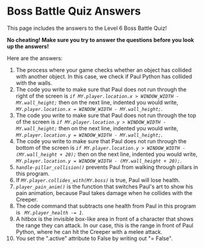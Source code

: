 # Boss Battle Quiz Answers

This page includes the answers to the Level 6 Boss Battle Quiz!

**No cheating! Make sure you try to answer the questions before you look up the answers!**

Here are the answers:

1. The process where your game checks whether an object has collided with another object. In this case, we check if Paul Python has collided with the walls. 
2. The code you write to make sure that Paul does not run through the right of the screen is _`if MY.player.location.x > WINDOW_WIDTH - MY.wall_height;`_ then on the next line, indented you would write, _`MY.player.location.x = WINDOW_WIDTH - MY.wall_height;`_.
3. The code you write to make sure that Paul does not run through the top of the screen is _`if MY.player.location.y > WINDOW_WIDTH - MY.wall_height;`_ then on the next line, indented you would write, _`MY.player.location.y = WINDOW_WIDTH - MY.wall_height;`_.
4. The code you write to make sure that Paul does not run through the bottom of the screen is _`if MY.player.location.y > WINDOW_WIDTH - (MY.wall_height + 20);`_ then on the next line, indented you would write, _`MY.player.location.y = WINDOW_WIDTH - (MY.wall_height + 20);`_.
5. _`handle-pillar_collision()`_ prevents Paul from walking through pillars in this program. 
6. If _`MY.player.collides_with(MY.boss)`_  is true, Paul will lose health.
7. _`player_pain_anim()`_ is the function that switches Paul's art to show his pain animation, because Paul takes damage when he collides with the Creeper.  
8. The code command that subtracts one health from Paul in this program is _` MY.player_health -= 1`_.
9. A hitbox is the invisible box-like area in front of a character that shows the range they can attack. In our case, this is the range in front of Paul Python, where he can hit the Creeper with a melee attack. 
10. You set the ".active" attribute to False by writing out "= False".
